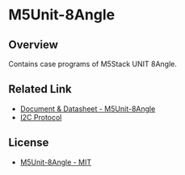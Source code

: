 # M5Unit-8Angle

## Overview

Contains case programs of M5Stack UNIT 8Angle.

## Related Link

- [Document & Datasheet - M5Unit-8Angle](https://docs.m5stack.com/en/unit/UNIT%208Angle)
- [I2C Protocol](https://github.com/m5stack/M5Unit-8Angle/blob/main/docs/8Angle_I2C_Protocol.pdf)

## License

- [M5Unit-8Angle - MIT](LICENSE)
